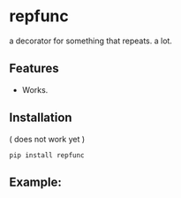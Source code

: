 # repfunc

a decorator for something that repeats. a lot.

## Features
- Works.

## Installation
( does not work yet )
```commandline
pip install repfunc
```

## Example:
